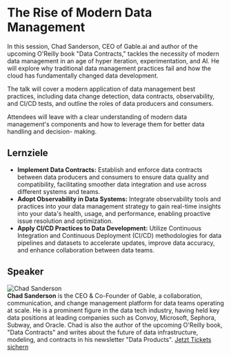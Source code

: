 # The Rise of Modern Data Management
In this session, Chad Sanderson, CEO of Gable.ai and author of the upcoming
O'Reilly book "Data Contracts," tackles the necessity of modern data
management in an age of hyper iteration, experimentation, and AI. He will
explore why traditional data management practices fail and how the cloud has
fundamentally changed data development.  
  
The talk will cover a modern application of data management best practices,
including data change detection, data contracts, observability, and CI/CD
tests, and outline the roles of data producers and consumers.  
  
Attendees will leave with a clear understanding of modern data management's
components and how to leverage them for better data handling and decision-
making.
## Lernziele
  * **Implement Data Contracts:** Establish and enforce data contracts between data producers and consumers to ensure data quality and compatibility, facilitating smoother data integration and use across different systems and teams.  
  * **Adopt Observability in Data Systems:** Integrate observability tools and practices into your data management strategy to gain real-time insights into your data's health, usage, and performance, enabling proactive issue resolution and optimization.  
  * **Apply CI/CD Practices to Data Development:** Utilize Continuous Integration and Continuous Deployment (CI/CD) methodologies for data pipelines and datasets to accelerate updates, improve data accuracy, and enhance collaboration between data teams.
## Speaker
![Chad Sanderson](/common/images/numbers/22461_1.jpg)  
**Chad Sanderson** is the CEO & Co-Founder of Gable, a collaboration,
communication, and change management platform for data teams operating at
scale. He is a prominent figure in the data tech industry, having held key
data positions at leading companies such as Convoy, Microsoft, Sephora,
Subway, and Oracle. Chad is also the author of the upcoming O'Reilly book,
"Data Contracts" and writes about the future of data infrastructure, modeling,
and contracts in his newsletter "Data Products".
[Jetzt Tickets sichern](https://data2day.de/tickets.php)